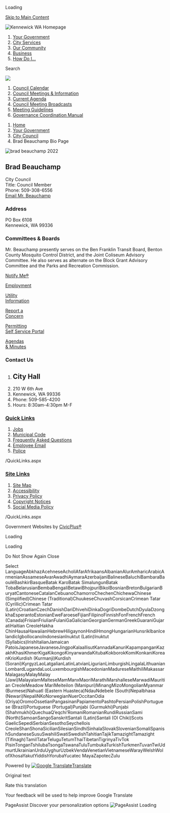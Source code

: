 Loading

[Skip to Main Content](https://www.go2kennewick.com/871/Brad%20Beauchamp-Bio-Page/)

![Kennewick WA Homepage](https://www.go2kennewick.com/ImageRepository/Document?documentID=15016)

1. [Your Government](https://www.go2kennewick.com/27/Your-Government)
2. [City Services](https://www.go2kennewick.com/101/City-Services)
3. [Our Community](https://www.go2kennewick.com/31/Our-Community)
4. [Business](https://www.go2kennewick.com/1493/Economic-Development)
5. [How Do I...](https://www.go2kennewick.com/9/How-Do-I)

Search

![](https://www.go2kennewick.com/ImageRepository/Document?documentID=15019)

1. [Council Calendar](https://kennewickwa.portal.civicclerk.com)
2. [Council Meetings &amp; Information](https://www.go2kennewick.com/581/Council-Meetings-Information)
3. [Current Agenda](https://kennewickwa.portal.civicclerk.com)
4. [Council Meeting Broadcasts](https://www.go2kennewick.com/1256/Council-Meeting-Broadcasts)
5. [Meeting Guidelines](https://www.go2kennewick.com/550/Meeting-Guidelines)
6. [Governance Coordination Manual](https://www.go2kennewick.com/DocumentCenter/View/16696/City-of-Kennewick-Governance-Coordination-Manual)

<!--THE END-->

1. [Home](https://www.go2kennewick.com)
2. [Your Government](https://www.go2kennewick.com/27/Your-Government)
3. [City Council](https://www.go2kennewick.com/531/City-Council)
4. Brad Beauchamp Bio Page

![brad beauchamp 2022](https://www.go2kennewick.com/ImageRepository/Document?documentID=13163 "brad beauchamp 2022")

## Brad Beauchamp

City Council  
Title: Council Member  
Phone: 509-308-6556   
[Email Mr. Beauchamp](mailto:brad.beauchamp@ci.kennewick.wa.us)

### Address

PO Box 6108   
Kennewick, WA 99336

### Committees &amp; Boards

Mr. Beauchamp presently serves on the Ben Franklin Transit Board, Benton County Mosquito Control District, and the Joint Coliseum Advisory Committee. He also serves as alternate on the Block Grant Advisory Committee and the Parks and Recreation Commission.

[Notify Me®](https://www.go2kennewick.com/list.aspx)

[Employment](https://www.governmentjobs.com/careers/kennewick)

[Utility  
Information](https://www.go2kennewick.com/752/Utilities)

[Report a  
Concern](https://cityofkennewickwa.tylerportico.com/TIM/Portal/portal-home)

[Permitting  
Self Service Portal](https://selfservice.ci.kennewick.wa.us/EnerGov_Prod/SelfService)

[Agendas  
&amp; Minutes](https://kennewickwa.portal.civicclerk.com)

### Contact Us

1. ## City Hall
2. 210 W 6th Ave
3. Kennewick, WA 99336
4. Phone: 509-585-4200
5. Hours: 8:30am-4:30pm M-F

### [Quick Links](https://www.go2kennewick.com/QuickLinks.aspx?CID=12%2C19)

1. [Jobs](https://www.governmentjobs.com/careers/kennewick)
2. [Municipal Code](https://library.municode.com/wa/kennewick/codes/code_of_ordinances)
3. [Frequently Asked Questions](https://www.go2kennewick.com/FAQ.aspx)
4. [Employee Email](https://owa.ci.kennewick.wa.us/owa)
5. [Police](https://www.go2kennewick.com/1491/Police-Department)

/QuickLinks.aspx

### [Site Links](https://www.go2kennewick.com/QuickLinks.aspx?CID=12)

1. [Site Map](https://www.go2kennewick.com/sitemap)
2. [Accessibility](https://www.go2kennewick.com/accessibility)
3. [Privacy Policy](https://www.go2kennewick.com/site/privacy)
4. [Copyright Notices](https://www.go2kennewick.com/site/copyright)
5. [Social Media Policy](https://www.go2kennewick.com/1025)

/QuickLinks.aspx

Government Websites by [CivicPlus®](https://connect.civicplus.com/referral)

Loading

Loading

Do Not Show Again Close

Select LanguageAbkhazAcehneseAcholiAfarAfrikaansAlbanianAlurAmharicArabicArmenianAssameseAvarAwadhiAymaraAzerbaijaniBalineseBaluchiBambaraBaouléBashkirBasqueBatak KaroBatak SimalungunBatak TobaBelarusianBembaBengaliBetawiBhojpuriBikolBosnianBretonBulgarianBuryatCantoneseCatalanCebuanoChamorroChechenChichewaChinese (Simplified)Chinese (Traditional)ChuukeseChuvashCorsicanCrimean Tatar (Cyrillic)Crimean Tatar (Latin)CroatianCzechDanishDariDhivehiDinkaDogriDombeDutchDyulaDzongkhaEsperantoEstonianEweFaroeseFijianFilipinoFinnishFonFrenchFrench (Canada)FrisianFriulianFulaniGaGalicianGeorgianGermanGreekGuaraniGujaratiHaitian CreoleHakha ChinHausaHawaiianHebrewHiligaynonHindiHmongHungarianHunsrikIbanIcelandicIgboIlocanoIndonesianInuktut (Latin)Inuktut (Syllabics)IrishItalianJamaican PatoisJapaneseJavaneseJingpoKalaallisutKannadaKanuriKapampanganKazakhKhasiKhmerKigaKikongoKinyarwandaKitubaKokborokKomiKonkaniKoreanKrioKurdish (Kurmanji)Kurdish (Sorani)KyrgyzLaoLatgalianLatinLatvianLigurianLimburgishLingalaLithuanianLombardLugandaLuoLuxembourgishMacedonianMadureseMaithiliMakassarMalagasyMalayMalay (Jawi)MalayalamMalteseMamManxMaoriMarathiMarshalleseMarwadiMauritian CreoleMeadow MariMeiteilon (Manipuri)MinangMizoMongolianMyanmar (Burmese)Nahuatl (Eastern Huasteca)NdauNdebele (South)Nepalbhasa (Newari)NepaliNKoNorwegianNuerOccitanOdia (Oriya)OromoOssetianPangasinanPapiamentoPashtoPersianPolishPortuguese (Brazil)Portuguese (Portugal)Punjabi (Gurmukhi)Punjabi (Shahmukhi)QuechuaQʼeqchiʼRomaniRomanianRundiRussianSami (North)SamoanSangoSanskritSantali (Latin)Santali (Ol Chiki)Scots GaelicSepediSerbianSesothoSeychellois CreoleShanShonaSicilianSilesianSindhiSinhalaSlovakSlovenianSomaliSpanishSundaneseSusuSwahiliSwatiSwedishTahitianTajikTamazightTamazight (Tifinagh)TamilTatarTeluguTetumThaiTibetanTigrinyaTivTok PisinTonganTshilubaTsongaTswanaTuluTumbukaTurkishTurkmenTuvanTwiUdmurtUkrainianUrduUyghurUzbekVendaVenetianVietnameseWarayWelshWolofXhosaYakutYiddishYorubaYucatec MayaZapotecZulu

Powered by [![Google Translate](https://www.gstatic.com/images/branding/googlelogo/1x/googlelogo_color_42x16dp.png)Translate](https://translate.google.com)

Original text

Rate this translation

Your feedback will be used to help improve Google Translate

PageAssist Discover your personalization options ![PageAssist Loading](https://cdn.monsido.com/page-assist/v2/assets/img/default-spinner.png)
